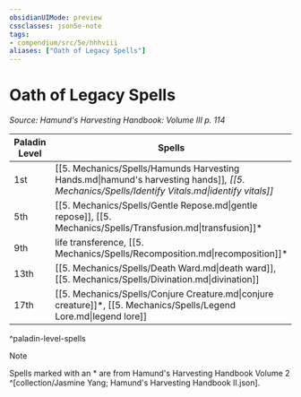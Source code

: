 ```yaml
---
obsidianUIMode: preview
cssclasses: json5e-note
tags:
- compendium/src/5e/hhhviii
aliases: ["Oath of Legacy Spells"]
---
```

# Oath of Legacy Spells
*Source: Hamund's Harvesting Handbook: Volume III p. 114* 

| Paladin Level | Spells |
|---------------|--------|
| 1st | [[5. Mechanics/Spells/Hamunds Harvesting Hands.md\|hamund's harvesting hands]]*, [[5. Mechanics/Spells/Identify Vitals.md\|identify vitals]]* |
| 5th | [[5. Mechanics/Spells/Gentle Repose.md\|gentle repose]], [[5. Mechanics/Spells/Transfusion.md\|transfusion]]* |
| 9th | life transference, [[5. Mechanics/Spells/Recomposition.md\|recomposition]]* |
| 13th | [[5. Mechanics/Spells/Death Ward.md\|death ward]], [[5. Mechanics/Spells/Divination.md\|divination]] |
| 17th | [[5. Mechanics/Spells/Conjure Creature.md\|conjure creature]]*, [[5. Mechanics/Spells/Legend Lore.md\|legend lore]] |
^paladin-level-spells

> [!note]
> Spells marked with an * are from Hamund's Harvesting Handbook Volume 2 ^[collection/Jasmine Yang; Hamund's Harvesting Handbook II.json].